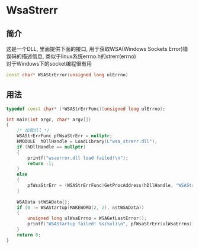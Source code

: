 # WsaStrerr
## 简介
这是一个DLL, 里面提供下面的接口, 用于获取WSA(Windows Sockets Error)错误码的描述信息, 类似于linux系统errno.h的strerr(errno)  
对于Windows下的socket编程很有用
```c++
const char* WSAStrError(unsigned long ulErrno)
```
## 用法
```c++
typedef const char* (*WSAStrErrFunc)(unsigned long ulErrno);

int main(int argc, char* argv[])
{
    /* 加载dll */
    WSAStrErrFunc pfWsaStrErr = nullptr;
    HMODULE  hDllHandle = LoadLibrary(L"wsa_strerr.dll");
    if (hDllHandle == nullptr)
    {
        printf("wsaerror.dll load failed!\n");
        return -1;
    }
    else
    {
        pfWsaStrErr = (WSAStrErrFunc)GetProcAddress(hDllHandle, "WSAStrError");
    }
    
    WSAData stWSAData{};
    if (0 != WSAStartup(MAKEWORD(2, 2), &stWSAData))
    {
        unsigned long ulWsaErrno = WSAGetLastError();
        printf("WSAStartup failed! %s(%ul)\n", pfWsaStrErr(ulWsaErrno));
    }
	return 0;
}
```
